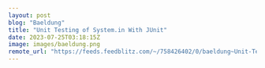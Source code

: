 ```yaml
---
layout: post
blog: "Baeldung"
title: "Unit Testing of System.in With JUnit"
date: 2023-07-25T03:18:15Z
image: images/baeldung.png
remote_url: "https://feeds.feedblitz.com/~/758426402/0/baeldung~Unit-Testing-of-Systemin-With-JUnit"
---
```

